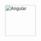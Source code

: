  <a href="https://angular.dev/" target="_blank"><img align="left" alt="Angular" width="100px" style="padding:10px;" src="https://raw.githubusercontent.com/HighAmbition211/HighAmbition211/auxiliary/frameworks/angular.gif" /></a>

